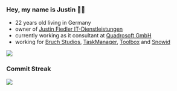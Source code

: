 ### Hey, my name is Justin 👨‍💻

- 22 years old living in Germany
- owner of [Justin Fiedler IT-Dienstleistungen](https://www.fiedler-it.solutions)
- currently working as it consultant at [Quadrosoft GmbH](https://www.quadrosoft.de/)
- working for [Bruch Studios](https://bruchstudios.de/), [TaskManager](https://tskmngr.com), [Toolbox](https://randomtools.de) and [Snowid](https://www.instagram.com/mc_snowid/)

![](http://github-profile-summary-cards.vercel.app/api/cards/profile-details?username=jxstin1337&theme=algolia)

### Commit Streak
[![](https://github-streaks.fiedler.sh?user=Jxstin1337&theme=algolia&hide_border=true&date_format=j%20M%5B%20Y%5D)](https://github-streaks.fiedler.sh/demo/)
<!--
### Discord Contact
[![Discord Presence](https://lanyard.cnrad.dev/api/337353546947100683)](https://discord.com/users/337353546947100683)  

**Jxstin1337/Jxstin1337** is a ✨ _special_ ✨ repository because its `README.md` (this file) appears on your GitHub profile.

Here are some ideas to get you started:

- 🔭 I’m currently working on ...
- 🌱 I’m currently learning ...
- 👯 I’m looking to collaborate on ...
- 🤔 I’m looking for help with ...
- 💬 Ask me about ...
- 📫 How to reach me: ...
- 😄 Pronouns: ...
- ⚡ Fun fact: ...
-->
